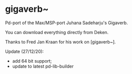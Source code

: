 # gigaverb~

Pd-port of the Max/MSP-port Juhana Sadeharju's Gigaverb.

You can download everything directly from Deken. 

Thanks to Fred Jan Kraan for his work on [gigaverb~].

Update (27/12/20):
- add 64 bit support;
- update to latest pd-lib-builder
